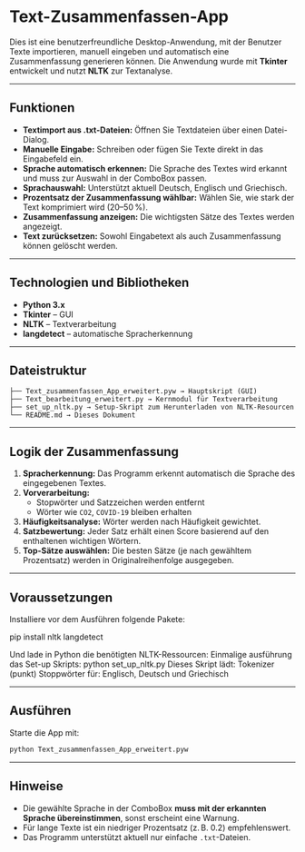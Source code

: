
# Text-Zusammenfassen-App

Dies ist eine benutzerfreundliche Desktop-Anwendung, mit der Benutzer Texte importieren, manuell eingeben und automatisch eine Zusammenfassung generieren können. Die Anwendung wurde mit **Tkinter** entwickelt und nutzt **NLTK** zur Textanalyse.

---

## Funktionen

- **Textimport aus .txt-Dateien:** Öffnen Sie Textdateien über einen Datei-Dialog.
- **Manuelle Eingabe:** Schreiben oder fügen Sie Texte direkt in das Eingabefeld ein.
- **Sprache automatisch erkennen:** Die Sprache des Textes wird erkannt und muss zur Auswahl in der ComboBox passen.
- **Sprachauswahl:** Unterstützt aktuell Deutsch, Englisch und Griechisch.
- **Prozentsatz der Zusammenfassung wählbar:** Wählen Sie, wie stark der Text komprimiert wird (20–50 %).
- **Zusammenfassung anzeigen:** Die wichtigsten Sätze des Textes werden angezeigt.
- **Text zurücksetzen:** Sowohl Eingabetext als auch Zusammenfassung können gelöscht werden.

---

## Technologien und Bibliotheken

- **Python 3.x**
- **Tkinter** – GUI
- **NLTK** – Textverarbeitung
- **langdetect** – automatische Spracherkennung

---

## Dateistruktur

```
├── Text_zusammenfassen_App_erweitert.pyw → Hauptskript (GUI)
├── Text_bearbeitung_erweitert.py → Kernmodul für Textverarbeitung
├── set_up_nltk.py → Setup-Skript zum Herunterladen von NLTK-Resourcen
└── README.md → Dieses Dokument
```

---

## Logik der Zusammenfassung

1. **Spracherkennung:** Das Programm erkennt automatisch die Sprache des eingegebenen Textes.
2. **Vorverarbeitung:**
   - Stopwörter und Satzzeichen werden entfernt
   - Wörter wie `CO2`, `COVID-19` bleiben erhalten
3. **Häufigkeitsanalyse:** Wörter werden nach Häufigkeit gewichtet.
4. **Satzbewertung:** Jeder Satz erhält einen Score basierend auf den enthaltenen wichtigen Wörtern.
5. **Top-Sätze auswählen:** Die besten Sätze (je nach gewähltem Prozentsatz) werden in Originalreihenfolge ausgegeben.

---

## Voraussetzungen

Installiere vor dem Ausführen folgende Pakete:

pip install nltk langdetect

Und lade in Python die benötigten NLTK-Ressourcen:
Einmalige ausführung das Set-up Skripts:
    python set_up_nltk.py
    Dieses Skript lädt:
    Tokenizer (punkt)
    Stoppwörter für: Englisch, Deutsch und Griechisch

---

## Ausführen

Starte die App mit:

```bash
python Text_zusammenfassen_App_erweitert.pyw
```

---

## Hinweise

- Die gewählte Sprache in der ComboBox **muss mit der erkannten Sprache übereinstimmen**, sonst erscheint eine Warnung.
- Für lange Texte ist ein niedriger Prozentsatz (z. B. 0.2) empfehlenswert.
- Das Programm unterstützt aktuell nur einfache `.txt`-Dateien.